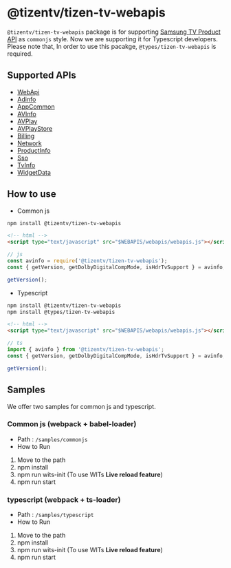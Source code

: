 # @tizentv/tizen-tv-webapis

`@tizentv/tizen-tv-webapis` package is for supporting [Samsung TV Product API](https://developer.samsung.com/smarttv/develop/api-references/samsung-product-api-references.html) as `commonjs` style.
Now we are supporting it for Typescript developers.
Please note that, In order to use this pacakge, `@types/tizen-tv-webapis` is required.

## Supported APIs

-   [WebApi](https://developer.samsung.com/smarttv/develop/api-references/samsung-product-api-references/webapi-api.html)
-   [Adinfo](https://developer.samsung.com/smarttv/develop/api-references/samsung-product-api-references/adinfo-api.html)
-   [AppCommon](https://developer.samsung.com/smarttv/develop/api-references/samsung-product-api-references/appcommon-api.html)
-   [AVInfo](https://developer.samsung.com/smarttv/develop/api-references/samsung-product-api-references/avinfo-api.html)
-   [AVPlay](https://developer.samsung.com/smarttv/develop/api-references/samsung-product-api-references/avplay-api.html)
-   [AVPlayStore](https://developer.samsung.com/smarttv/develop/api-references/samsung-product-api-references/avplaystore-api.html)
-   [Billing](https://developer.samsung.com/smarttv/develop/api-references/samsung-product-api-references/billing-api.html)
-   [Network](https://developer.samsung.com/smarttv/develop/api-references/samsung-product-api-references/network-api.html)
-   [ProductInfo](https://developer.samsung.com/smarttv/develop/api-references/samsung-product-api-references/productinfo-api.html)
-   [Sso](https://developer.samsung.com/smarttv/develop/api-references/samsung-product-api-references/sso-api.html)
-   [TvInfo](https://developer.samsung.com/smarttv/develop/api-references/samsung-product-api-references/tvinfo-api.html)
-   [WidgetData](https://developer.samsung.com/smarttv/develop/api-references/samsung-product-api-references/widgetdata-api.html)

## How to use

-   Common js

```sh
npm install @tizentv/tizen-tv-webapis
```

```html
<!-- html -->
<script type="text/javascript" src="$WEBAPIS/webapis/webapis.js"></script>
```

```js
// js
const avinfo = require('@tizentv/tizen-tv-webapis');
const { getVersion, getDolbyDigitalCompMode, isHdrTvSupport } = avinfo;

getVersion();
```

-   Typescript

```sh
npm install @tizentv/tizen-tv-webapis
npm install @types/tizen-tv-webapis
```

```html
<!-- html -->
<script type="text/javascript" src="$WEBAPIS/webapis/webapis.js"></script>
```

```ts
// ts
import { avinfo } from '@tizentv/tizen-tv-webapis';
const { getVersion, getDolbyDigitalCompMode, isHdrTvSupport } = avinfo;

getVersion();
```

## Samples

We offer two samples for common js and typescript.

### Common js (webpack + babel-loader)

-   Path : `/samples/commonjs`
-   How to Run

1. Move to the path
2. npm install
3. npm run wits-init (To use WITs **Live reload feature**)
4. npm run start

### typescript (webpack + ts-loader)

-   Path : `/samples/typescript`
-   How to Run

1. Move to the path
2. npm install
3. npm run wits-init (To use WITs **Live reload feature**)
4. npm run start
